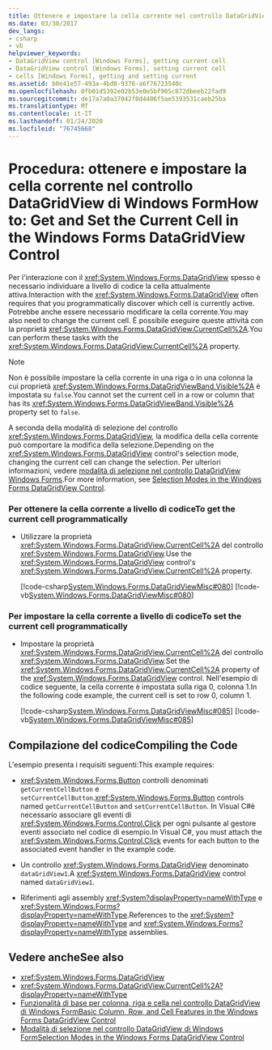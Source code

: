 ```yaml
---
title: Ottenere e impostare la cella corrente nel controllo DataGridView
ms.date: 03/30/2017
dev_langs:
- csharp
- vb
helpviewer_keywords:
- DataGridView control [Windows Forms], getting current cell
- DataGridView control [Windows Forms], setting current cell
- cells [Windows Forms], getting and setting current
ms.assetid: b0e41e57-493a-4bd0-9376-a6f76723540c
ms.openlocfilehash: 0fb01d5392e02b53e0e5bf905c872dbeeb22fad9
ms.sourcegitcommit: de17a7a0a37042f0d4406f5ae5393531caeb25ba
ms.translationtype: MT
ms.contentlocale: it-IT
ms.lasthandoff: 01/24/2020
ms.locfileid: "76745668"
---
```

# <a name="how-to-get-and-set-the-current-cell-in-the-windows-forms-datagridview-control"></a><span data-ttu-id="b70bb-102">Procedura: ottenere e impostare la cella corrente nel controllo DataGridView di Windows Form</span><span class="sxs-lookup"><span data-stu-id="b70bb-102">How to: Get and Set the Current Cell in the Windows Forms DataGridView Control</span></span>
<span data-ttu-id="b70bb-103">Per l'interazione con il <xref:System.Windows.Forms.DataGridView> spesso è necessario individuare a livello di codice la cella attualmente attiva.</span><span class="sxs-lookup"><span data-stu-id="b70bb-103">Interaction with the <xref:System.Windows.Forms.DataGridView> often requires that you programmatically discover which cell is currently active.</span></span> <span data-ttu-id="b70bb-104">Potrebbe anche essere necessario modificare la cella corrente.</span><span class="sxs-lookup"><span data-stu-id="b70bb-104">You may also need to change the current cell.</span></span> <span data-ttu-id="b70bb-105">È possibile eseguire queste attività con la proprietà <xref:System.Windows.Forms.DataGridView.CurrentCell%2A>.</span><span class="sxs-lookup"><span data-stu-id="b70bb-105">You can perform these tasks with the <xref:System.Windows.Forms.DataGridView.CurrentCell%2A> property.</span></span>  
  
> [!NOTE]
> <span data-ttu-id="b70bb-106">Non è possibile impostare la cella corrente in una riga o in una colonna la cui proprietà <xref:System.Windows.Forms.DataGridViewBand.Visible%2A> è impostata su `false`.</span><span class="sxs-lookup"><span data-stu-id="b70bb-106">You cannot set the current cell in a row or column that has its <xref:System.Windows.Forms.DataGridViewBand.Visible%2A> property set to `false`.</span></span>  
  
 <span data-ttu-id="b70bb-107">A seconda della modalità di selezione del controllo <xref:System.Windows.Forms.DataGridView>, la modifica della cella corrente può comportare la modifica della selezione.</span><span class="sxs-lookup"><span data-stu-id="b70bb-107">Depending on the <xref:System.Windows.Forms.DataGridView> control's selection mode, changing the current cell can change the selection.</span></span> <span data-ttu-id="b70bb-108">Per ulteriori informazioni, vedere [modalità di selezione nel controllo DataGridView Windows Forms](selection-modes-in-the-windows-forms-datagridview-control.md).</span><span class="sxs-lookup"><span data-stu-id="b70bb-108">For more information, see [Selection Modes in the Windows Forms DataGridView Control](selection-modes-in-the-windows-forms-datagridview-control.md).</span></span>  
  
### <a name="to-get-the-current-cell-programmatically"></a><span data-ttu-id="b70bb-109">Per ottenere la cella corrente a livello di codice</span><span class="sxs-lookup"><span data-stu-id="b70bb-109">To get the current cell programmatically</span></span>  
  
- <span data-ttu-id="b70bb-110">Utilizzare la proprietà <xref:System.Windows.Forms.DataGridView.CurrentCell%2A> del controllo <xref:System.Windows.Forms.DataGridView>.</span><span class="sxs-lookup"><span data-stu-id="b70bb-110">Use the <xref:System.Windows.Forms.DataGridView> control's <xref:System.Windows.Forms.DataGridView.CurrentCell%2A> property.</span></span>  
  
     [!code-csharp[System.Windows.Forms.DataGridViewMisc#080](~/samples/snippets/csharp/VS_Snippets_Winforms/System.Windows.Forms.DataGridViewMisc/CS/datagridviewmisc.cs#080)]
     [!code-vb[System.Windows.Forms.DataGridViewMisc#080](~/samples/snippets/visualbasic/VS_Snippets_Winforms/System.Windows.Forms.DataGridViewMisc/VB/datagridviewmisc.vb#080)]  
  
### <a name="to-set-the-current-cell-programmatically"></a><span data-ttu-id="b70bb-111">Per impostare la cella corrente a livello di codice</span><span class="sxs-lookup"><span data-stu-id="b70bb-111">To set the current cell programmatically</span></span>  
  
- <span data-ttu-id="b70bb-112">Impostare la proprietà <xref:System.Windows.Forms.DataGridView.CurrentCell%2A> del controllo <xref:System.Windows.Forms.DataGridView>.</span><span class="sxs-lookup"><span data-stu-id="b70bb-112">Set the <xref:System.Windows.Forms.DataGridView.CurrentCell%2A> property of the <xref:System.Windows.Forms.DataGridView> control.</span></span> <span data-ttu-id="b70bb-113">Nell'esempio di codice seguente, la cella corrente è impostata sulla riga 0, colonna 1.</span><span class="sxs-lookup"><span data-stu-id="b70bb-113">In the following code example, the current cell is set to row 0, column 1.</span></span>  
  
     [!code-csharp[System.Windows.Forms.DataGridViewMisc#085](~/samples/snippets/csharp/VS_Snippets_Winforms/System.Windows.Forms.DataGridViewMisc/CS/datagridviewmisc.cs#085)]
     [!code-vb[System.Windows.Forms.DataGridViewMisc#085](~/samples/snippets/visualbasic/VS_Snippets_Winforms/System.Windows.Forms.DataGridViewMisc/VB/datagridviewmisc.vb#085)]  
  
## <a name="compiling-the-code"></a><span data-ttu-id="b70bb-114">Compilazione del codice</span><span class="sxs-lookup"><span data-stu-id="b70bb-114">Compiling the Code</span></span>  
 <span data-ttu-id="b70bb-115">L'esempio presenta i requisiti seguenti:</span><span class="sxs-lookup"><span data-stu-id="b70bb-115">This example requires:</span></span>  
  
- <span data-ttu-id="b70bb-116"><xref:System.Windows.Forms.Button> controlli denominati `getCurrentCellButton` e `setCurrentCellButton`.</span><span class="sxs-lookup"><span data-stu-id="b70bb-116"><xref:System.Windows.Forms.Button> controls named `getCurrentCellButton` and `setCurrentCellButton`.</span></span> <span data-ttu-id="b70bb-117">In Visual C#è necessario associare gli eventi di <xref:System.Windows.Forms.Control.Click> per ogni pulsante al gestore eventi associato nel codice di esempio.</span><span class="sxs-lookup"><span data-stu-id="b70bb-117">In Visual C#, you must attach the <xref:System.Windows.Forms.Control.Click> events for each button to the associated event handler in the example code.</span></span>  
  
- <span data-ttu-id="b70bb-118">Un controllo <xref:System.Windows.Forms.DataGridView> denominato `dataGridView1`.</span><span class="sxs-lookup"><span data-stu-id="b70bb-118">A <xref:System.Windows.Forms.DataGridView> control named `dataGridView1`.</span></span>  
  
- <span data-ttu-id="b70bb-119">Riferimenti agli assembly <xref:System?displayProperty=nameWithType> e <xref:System.Windows.Forms?displayProperty=nameWithType>.</span><span class="sxs-lookup"><span data-stu-id="b70bb-119">References to the <xref:System?displayProperty=nameWithType> and <xref:System.Windows.Forms?displayProperty=nameWithType> assemblies.</span></span>  
  
## <a name="see-also"></a><span data-ttu-id="b70bb-120">Vedere anche</span><span class="sxs-lookup"><span data-stu-id="b70bb-120">See also</span></span>

- <xref:System.Windows.Forms.DataGridView>
- <xref:System.Windows.Forms.DataGridView.CurrentCell%2A?displayProperty=nameWithType>
- [<span data-ttu-id="b70bb-121">Funzionalità di base per colonna, riga e cella nel controllo DataGridView di Windows Form</span><span class="sxs-lookup"><span data-stu-id="b70bb-121">Basic Column, Row, and Cell Features in the Windows Forms DataGridView Control</span></span>](basic-column-row-and-cell-features-wf-datagridview-control.md)
- [<span data-ttu-id="b70bb-122">Modalità di selezione nel controllo DataGridView di Windows Form</span><span class="sxs-lookup"><span data-stu-id="b70bb-122">Selection Modes in the Windows Forms DataGridView Control</span></span>](selection-modes-in-the-windows-forms-datagridview-control.md)
